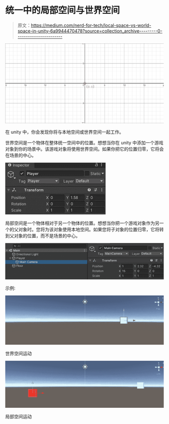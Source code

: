 # 统一中的局部空间与世界空间

> 原文：<https://medium.com/nerd-for-tech/local-space-vs-world-space-in-unity-6a9944470478?source=collection_archive---------0----------------------->

![](img/c310f064b420f00f6d33bc83f91e1ffa.png)

在 unity 中，你会发现你将与本地空间或世界空间一起工作。

世界空间是一个物体在整体统一空间中的位置。想想当你在 unity 中添加一个游戏对象到你的场景中。该游戏对象将使用世界空间。如果你把它的位置归零，它将会在场景的中心。

![](img/4ec9e986ecbd7bc3976e3168fb105bbc.png)

局部空间是一个物体相对于另一个物体的位置。想想当你把一个游戏对象作为另一个的父对象时。您将为该对象使用本地空间。如果您将子对象的位置归零，它将转到父对象的位置，而不是场景的中心。

![](img/299f70a377ba95e73a6517512512a58f.png)

示例:

![](img/590d7a0d0a54f69d6dcbff2ac16f4aa7.png)

世界空间运动

![](img/60ae96613fdad83fe100cdacc6bdd53f.png)

局部空间运动
